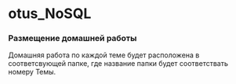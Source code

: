 # otus_NoSQL


### Размещение домашней работы

Домашняя работа по каждой теме будет расположена в соответсвующей папке, где название папки будет соответствать номеру Темы. 